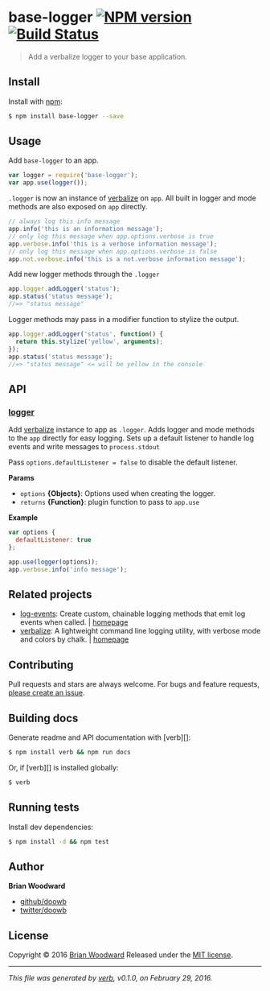 # base-logger [![NPM version](https://img.shields.io/npm/v/base-logger.svg)](https://www.npmjs.com/package/base-logger) [![Build Status](https://img.shields.io/travis/node-base/base-logger.svg)](https://travis-ci.org/node-base/base-logger)

> Add a verbalize logger to your base application.

## Install

Install with [npm](https://www.npmjs.com/):

```sh
$ npm install base-logger --save
```

## Usage

Add `base-logger` to an app.

```js
var logger = require('base-logger');
var app.use(logger());
```

`.logger` is now an instance of [verbalize](https://github.com/jonschlinkert/verbalize) on `app`.
All built in logger and mode methods are also exposed on
`app` directly.

```js
// always log this info message
app.info('this is an information message');
// only log this message when app.options.verbose is true
app.verbose.info('this is a verbose information message');
// only log this message when app.options.verbose is false
app.not.verbose.info('this is a not.verbose information message');
```

Add new logger methods through the `.logger`

```js
app.logger.addLogger('status');
app.status('status message');
//=> "status message"
```

Logger methods may pass in a modifier function to stylize the output.

```js
app.logger.addLogger('status', function() {
  return this.stylize('yellow', arguments);
});
app.status('status message');
//=> "status message" <= will be yellow in the console
```

## API

### [logger](index.js#L33)

Add [verbalize](https://github.com/jonschlinkert/verbalize) instance to app as `.logger`. Adds logger and mode methods to the `app` directly for easy logging. Sets up a default listener to handle log events and write messages to `process.stdout`

Pass `options.defaultListener = false` to disable the default listener.

**Params**

* `options` **{Objects}**: Options used when creating the logger.
* `returns` **{Function}**: plugin function to pass to `app.use`

**Example**

```js
var options {
  defaultListener: true
};

app.use(logger(options));
app.verbose.info('info message');
```

## Related projects

* [log-events](https://www.npmjs.com/package/log-events): Create custom, chainable logging methods that emit log events when called. | [homepage](https://github.com/doowb/log-events)
* [verbalize](https://www.npmjs.com/package/verbalize): A lightweight command line logging utility, with verbose mode and colors by chalk. | [homepage](https://github.com/jonschlinkert/verbalize)

## Contributing

Pull requests and stars are always welcome. For bugs and feature requests, [please create an issue](https://github.com/doowb/base-logger/issues/new).

## Building docs

Generate readme and API documentation with [verb][]:

```sh
$ npm install verb && npm run docs
```

Or, if [verb][] is installed globally:

```sh
$ verb
```

## Running tests

Install dev dependencies:

```sh
$ npm install -d && npm test
```

## Author

**Brian Woodward**

* [github/doowb](https://github.com/doowb)
* [twitter/doowb](http://twitter.com/doowb)

## License

Copyright © 2016 [Brian Woodward](https://github.com/doowb)
Released under the [MIT license](https://github.com/node-base/base-logger/blob/master/LICENSE).

***

_This file was generated by [verb](https://github.com/verbose/verb), v0.1.0, on February 29, 2016._
